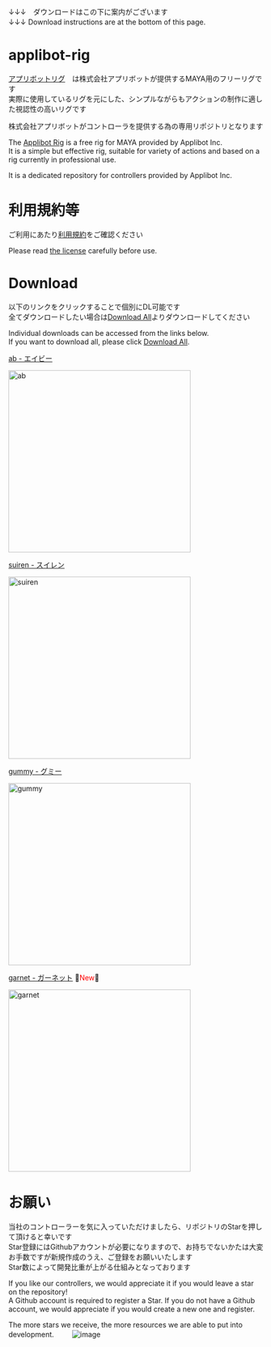 ↓↓↓　ダウンロードはこの下に案内がございます\
↓↓↓ Download instructions are at the bottom of this page.
　　
# applibot-rig
[アプリボットリグ](https://www.applibot.co.jp/recruit/3dadopt/3drig/)　は株式会社アプリボットが提供するMAYA用のフリーリグです\
実際に使用しているリグを元にした、シンプルながらもアクションの制作に適した視認性の高いリグです

株式会社アプリボットがコントローラを提供する為の専用リポジトリとなります

The [Applibot Rig](https://www.applibot.co.jp/en/3drig/) is a free rig for MAYA provided by Applibot Inc.\
It is a simple but effective rig, suitable for variety of actions and based on a rig currently in professional use.

It is a dedicated repository for controllers provided by Applibot Inc.

# 利用規約等
ご利用にあたり[利用規約](https://github.com/applibot-inc/applibot-rig/blob/main/LICENCE "利用規約")をご確認ください

Please read [the license](https://github.com/applibot-inc/applibot-rig/blob/main/LICENCE "license") carefully before use.

# Download
以下のリンクをクリックすることで個別にDL可能です\
全てダウンロードしたい場合は[Download All](https://github.com/applibot-inc/applibot-rig/releases/download/v2.0.0/ApplibotRig.zip "Download All")よりダウンロードしてください

Individual downloads can be accessed from the links below.\
If you want to download all, please click [Download All](https://github.com/applibot-inc/applibot-rig/releases/download/v2.0.0/ApplibotRig.zip "Download All").

[ab - エイビー](https://github.com/applibot-inc/applibot-rig/releases/download/v2.0.0/ab_rig_A.zip "ab - エイビー")

<img width="360" alt="ab" src="https://github.com/applibot-inc/applibot-rig/assets/97662281/e1971b51-5b87-40eb-85fa-defa0bdde5a2">

[suiren - スイレン](https://github.com/applibot-inc/applibot-rig/releases/download/v2.0.0ab_rig_B.zip "suiren - スイレン")

<img width="360" alt="suiren" src="https://github.com/applibot-inc/applibot-rig/assets/97662281/d929030f-59b5-495d-958e-3ef088a5c053">

[gummy - グミー](https://github.com/applibot-inc/applibot-rig/releases/download/v2.0.0/ab_rig_C.zip "gummy - グミー")

<img width="360" alt="gummy" src="https://github.com/applibot-inc/applibot-rig/assets/97662281/ee63d23d-0125-49bd-95a5-15e01e03528e">

[garnet - ガーネット](https://github.com/applibot-inc/applibot-rig/releases/download/v2.0.0/ab_rig_D.zip "garnet - ガーネット") 🎉<span style="color: red; ">New</span>🎉

<img width="360" alt="garnet" src="https://github.com/user-attachments/assets/c1dace7c-d9dd-4942-9a34-608e08e78768" />


# お願い
当社のコントローラーを気に入っていただけましたら、リポジトリのStarを押して頂けると幸いです\
Star登録にはGithubアカウントが必要になりますので、お持ちでないかたは大変お手数ですが新規作成のうえ、ご登録をお願いいたします\
Star数によって開発比重が上がる仕組みとなっております

If you like our controllers, we would appreciate it if you would leave a star on the repository!\
A Github account is required to register a Star. If you do not have a Github account, we would appreciate if you would create a new one and register.

The more stars we receive, the more resources we are able to put into development.
　　
![image](https://github.com/applibot-inc/applibot-rig/assets/97662281/6328a32f-8ec5-4b4d-980c-7da61619043b)


